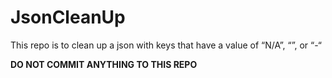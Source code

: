 # JsonCleanUp

This repo is to clean up a json with keys that have a value of “N/A”, “”, or “-“

**DO NOT COMMIT ANYTHING TO THIS REPO**
